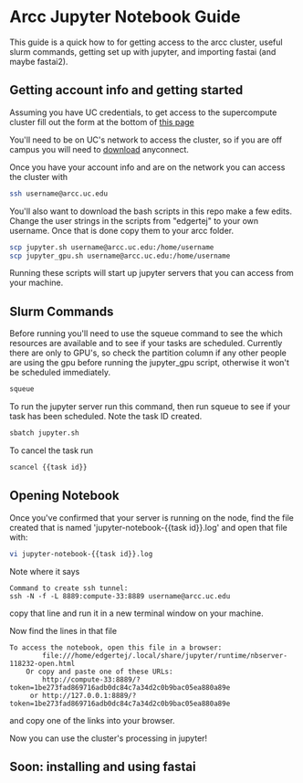 # Arcc Jupyter Notebook Guide

This guide is a quick how to for getting access to the arcc cluster, useful slurm commands, getting set up with jupyter, and importing fastai (and maybe fastai2).

## Getting account info and getting started

Assuming you have UC credentials, to get access to the supercompute cluster fill out the form at the bottom of [this page](https://research.uc.edu/arc)

You'll need to be on UC's network to access the cluster, so if you are off campus you will need to [download](https://www.uc.edu/about/ucit/services/connectivity-fac-staff/vpn.html) anyconnect.

Once you have your account info and are on the network you can access the cluster with 

```bash
ssh username@arcc.uc.edu
```

You'll also want to download the bash scripts in this repo make a few edits. Change the user strings in the scripts from "edgertej" to your own username. Once that is done copy them to your arcc folder.

```bash
scp jupyter.sh username@arcc.uc.edu:/home/username
scp jupyter_gpu.sh username@arcc.uc.edu:/home/username

```
Running these scripts will start up jupyter servers that you can access from your machine.

## Slurm Commands

Before running you'll need to use the squeue command to see the which resources are available and to see if your tasks are scheduled. Currently there are only to GPU's, so check the partition column if any other people are using the gpu before running the jupyter_gpu script, otherwise it won't be scheduled immediately.

```bash
squeue
```

To run the jupyter server run this command, then run squeue to see if your task has been scheduled. Note the task ID created.

```bash
sbatch jupyter.sh
```
To cancel the task run
```bash
scancel {{task id}}
```

## Opening Notebook

Once you've confirmed that your server is running on the node, find the file created that is named 'jupyter-notebook-{{task id}}.log' and open that file with:

```bash
vi jupyter-notebook-{{task id}}.log
```
Note where it says 
```text
Command to create ssh tunnel:
ssh -N -f -L 8889:compute-33:8889 username@arcc.uc.edu
```

copy that line and run it in a new terminal window on your machine.

Now find the lines in that file

```text
To access the notebook, open this file in a browser:
        file:///home/edgertej/.local/share/jupyter/runtime/nbserver-118232-open.html
    Or copy and paste one of these URLs:
        http://compute-33:8889/?token=1be273fad869716adb0dc84c7a34d2c0b9bac05ea880a89e
     or http://127.0.0.1:8889/?token=1be273fad869716adb0dc84c7a34d2c0b9bac05ea880a89e
```

and copy one of the links into your browser.

Now you can use the cluster's processing in jupyter! 


## Soon: installing and using fastai





